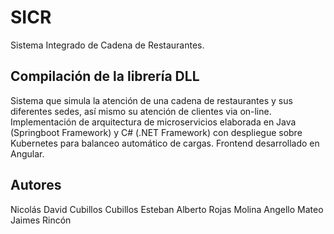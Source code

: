 # SICR
Sistema Integrado de Cadena de Restaurantes.

## Compilación de la librería DLL

Sistema que simula la atención de una cadena de restaurantes y sus diferentes sedes, así mismo su atención de clientes via on-line.
Implementación de arquitectura de microservicios elaborada en Java (Springboot Framework) y C# (.NET Framework) con despliegue sobre Kubernetes para balanceo automático de cargas.
Frontend desarrollado en Angular.

## Autores

Nicolás David Cubillos Cubillos
Esteban Alberto Rojas Molina
Angello Mateo Jaimes Rincón
